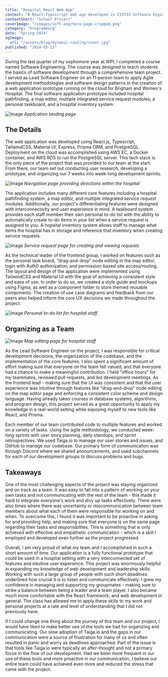 ```yaml
---
title: "Hospital React Web App"
context: "A React-Typescript web app developed in CS3733 Software Engineering over 7 weeks."
contextShort: "School Project"
coverImage: "/images/soft-eng/hero-page-cropped.png"
category: "Programming"
date: "Spring 2024"
ogImage:
  url: "/assets/blog/dynamic-routing/cover.jpg"
published: "2024-05-15"
---
```


During the last quarter of my sophomore year at WPI, I completed a course named Software Engineering. The course was designed to teach students the basics of software development through a comprehensive team project. I served as Lead Software Engineer on an 11-person team to apply Agile development methodologies and software design patterns in the creation of a web application prototype running on the cloud for Brigham and Women's Hospital. The final software application prototype included hospital pathfinding, a map editor, multiple integrated service request modules, a personal taskboard, and a hospital inventory system.

![Image](/images/soft-eng/hero-page.png "Screenshot of app")
*Application landing page*

## The Details

The web application was developed using React.js, Typescript, TailwindCSS, Material UI, Express, Prisma ORM, and PostgreSQL. Deployment on the cloud was accomplished using AWS EC, a Docker container, and AWS RDS to run the PostgreSQL server. This tech stack is the only piece of the project that was provided to our team at the start. From there, our team set out conducting user research, developing a prototype, and organizing our 7 weeks into week-long development sprints. 

![Image](/images/soft-eng/pathfinding.png "Screenshot of app")
*Navigation page providing directions within the hospital*

The application includes many different core features including a hospital pathfinding system, a map editor, and multiple integrated service request modules. Additionally, our project's differentiating features were designed with interconnectivity and user experience in mind. A taskboard system provides each staff member their own personal to-do list with the ability to automatically create to-do items in your list when a service request is assigned to you. A hopsital inventory system allows staff to manage what items the hospital has in storage and reference that inventory when creating service requests.

![Image](/images/soft-eng/request-page.png "Screenshot of app")
*Service request page for creating and viewing requests*

As the technical leader of the frontend group, I worked on features such as the personal task board, "drag-and-drop" node editing in the map editor, login with Auth0 authorization, and permission-based site access/routing. The layout and design of the application were implemented using TailwindCSS and Material UI with the goal of achieving a consistent style and ease of use. In order to do so, we created a style guide and mockups using Figma, as well as a component folder to store themed reusable components. The creation of use case diagrams and feedback from our peers also helped inform the core UX decisions we made throughout the project.

![Image](/images/soft-eng/task-board.png "Screenshot of app")
*Personal to-do list for hospital staff*

## Organizing as a Team

![Image](/images/soft-eng/map-editing.png "Screenshot of app")
*Map editing page for hospital staff*

As the Lead Software Engineer on the project, I was responsible for critical development decisions, the organization of the codebase, and the implementation of the core features. I also spent a significant amount of effort making sure that everyone on the team felt valued, and that everyone had a chance to make a meaningful contribution. I held "office hours" for my teammates, reviewed pull requests, and led development meetings. As the frontend lead - making sure that the UI was consistent and that the user experience was intuitive through features like "drag-and-drop" node editing on the map editor page and enforcing a consistent color scheme and design language. Having already taken courses in database systems, algorithms, and program design, this project served as a great opportunity to apply my knowledge in a real-world setting while exposing myself to new tools like React, and Prisma.

Each member of our team contributed code to multiple features and worked on a variety of tasks. Using the agile methodology, we conducted week-long sprints with user story planning, daily standups, and sprint retrospectives. We used Taiga.io to manage our user stories and issues, and GitHub to manage our codebase. Our primary form of communication was through Discord where we shared announcements, and used subchannels for each of our development groups to discuss problems and bugs.

## Takeaways

One of the most challenging aspects of the project was staying organized and on track as a team. It was easy to fall into a pattern of working on your own tasks and not communicating with the rest of the team - this made it hard to integrate everyone's work and divy up tasks effectively. There were also times where there was uncertainty or miscommunication between team members about what each of them were responsible for working on and when. To overcome this, I found it was important to be proactive in asking for and providing help, and making sure that everyone is on the same page regarding their tasks and responsibilites. This is something that is only achieved with effective and empathetic communication - which is a skill I employed and developed even further as the project progressed.

Overall, I am very proud of what my team and I accomplished in such a short amount of time. Our application is a fully functional prototype that could be used in a hospital setting with a very interconnected set of features and intuitive user experience. This project was enormously helpful in expanding my knowledge of web development and leadership skills. Working with such a large group of people with such short deadlines underlined how crucial it is to listen and communicate effectively. I grew my confidence in managing and supporting my groupmates - making sure to strike a balance between being a leader and a team player. I also became much more comfortable with the React framework, and web development in general. The class has allowed me to apply these skills to my work and personal projects at a rate and level of understanding that I did not previously have.

If I could change one thing about the journey of this team and our project, I would have liked to make better use of the tools we had for organizing and communicating. Our slow adoption of Taiga.io and the gaps in our communication were a source of frustration for many of us and often resulted in panic and worry as deadlines approached. Part of the issue is that tools like Taiga.io were typically an after-thought and not a primary focus in the flow of our development. Had we been more frequent in our use of these tools and more proactive in our communication, I believe our entire team could have achieved even more and reduced the stress that came with the project.